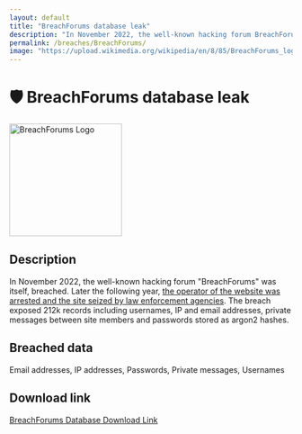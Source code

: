 ```yaml
---
layout: default
title: "BreachForums database leak"
description: "In November 2022, the well-known hacking forum BreachForums was itself, breached. Later the following year, the operator of the website was arrested and the site seized by law enforcement agencies."
permalink: /breaches/BreachForums/
image: "https://upload.wikimedia.org/wikipedia/en/8/85/BreachForums_logo.png"
---
```


# 🛡️ BreachForums database leak

<img src="https://upload.wikimedia.org/wikipedia/en/8/85/BreachForums_logo.png" alt="BreachForums Logo" width="200" height="200">

## Description

In November 2022, the well-known hacking forum "BreachForums" was itself, breached. Later the following year, <a href="https://www.bleepingcomputer.com/news/security/fbi-seizes-breachforums-after-arresting-its-owner-pompompurin-in-march/">the operator of the website was arrested and the site seized by law enforcement agencies</a>. The breach exposed 212k records including usernames, IP and email addresses, private messages between site members and passwords stored as argon2 hashes.

## Breached data

Email addresses, IP addresses, Passwords, Private messages, Usernames

## Download link

[BreachForums Database Download Link](https://buzzheavier.com/yqc0fyg6cgs3)
